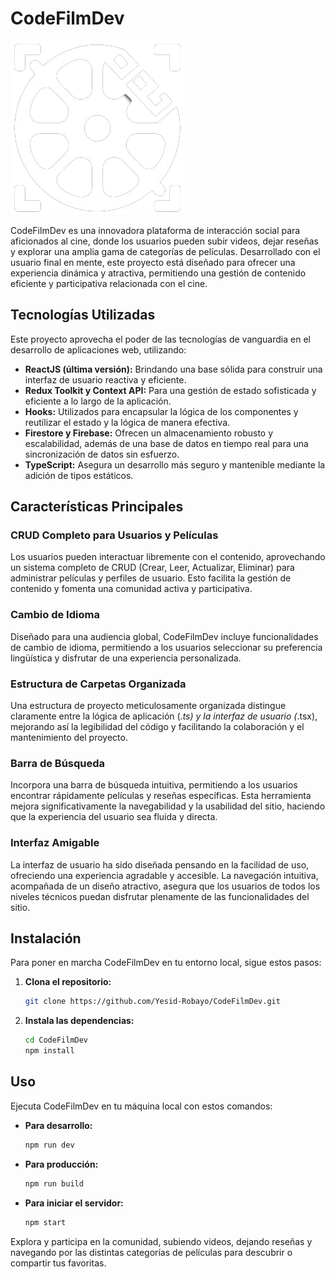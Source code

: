 
# CodeFilmDev

![Logo](src/assets/images/CodeFilmDev.png)

CodeFilmDev es una innovadora plataforma de interacción social para aficionados al cine, donde los usuarios pueden subir videos, dejar reseñas y explorar una amplia gama de categorías de películas. Desarrollado con el usuario final en mente, este proyecto está diseñado para ofrecer una experiencia dinámica y atractiva, permitiendo una gestión de contenido eficiente y participativa relacionada con el cine.

## Tecnologías Utilizadas

Este proyecto aprovecha el poder de las tecnologías de vanguardia en el desarrollo de aplicaciones web, utilizando:

- **ReactJS (última versión):** Brindando una base sólida para construir una interfaz de usuario reactiva y eficiente.
- **Redux Toolkit y Context API:** Para una gestión de estado sofisticada y eficiente a lo largo de la aplicación.
- **Hooks:** Utilizados para encapsular la lógica de los componentes y reutilizar el estado y la lógica de manera efectiva.
- **Firestore y Firebase:** Ofrecen un almacenamiento robusto y escalabilidad, además de una base de datos en tiempo real para una sincronización de datos sin esfuerzo.
- **TypeScript:** Asegura un desarrollo más seguro y mantenible mediante la adición de tipos estáticos.

## Características Principales

### CRUD Completo para Usuarios y Películas

Los usuarios pueden interactuar libremente con el contenido, aprovechando un sistema completo de CRUD (Crear, Leer, Actualizar, Eliminar) para administrar películas y perfiles de usuario. Esto facilita la gestión de contenido y fomenta una comunidad activa y participativa.

### Cambio de Idioma

Diseñado para una audiencia global, CodeFilmDev incluye funcionalidades de cambio de idioma, permitiendo a los usuarios seleccionar su preferencia lingüística y disfrutar de una experiencia personalizada.

### Estructura de Carpetas Organizada

Una estructura de proyecto meticulosamente organizada distingue claramente entre la lógica de aplicación (*.ts) y la interfaz de usuario (*.tsx), mejorando así la legibilidad del código y facilitando la colaboración y el mantenimiento del proyecto.

### Barra de Búsqueda

Incorpora una barra de búsqueda intuitiva, permitiendo a los usuarios encontrar rápidamente películas y reseñas específicas. Esta herramienta mejora significativamente la navegabilidad y la usabilidad del sitio, haciendo que la experiencia del usuario sea fluida y directa.

### Interfaz Amigable

La interfaz de usuario ha sido diseñada pensando en la facilidad de uso, ofreciendo una experiencia agradable y accesible. La navegación intuitiva, acompañada de un diseño atractivo, asegura que los usuarios de todos los niveles técnicos puedan disfrutar plenamente de las funcionalidades del sitio.

## Instalación

Para poner en marcha CodeFilmDev en tu entorno local, sigue estos pasos:

1. **Clona el repositorio:**
   ```bash
   git clone https://github.com/Yesid-Robayo/CodeFilmDev.git
   ```

2. **Instala las dependencias:**
   ```bash
   cd CodeFilmDev
   npm install
   ```

## Uso

Ejecuta CodeFilmDev en tu máquina local con estos comandos:

- **Para desarrollo:**
  ```bash
  npm run dev
  ```

- **Para producción:**
  ```bash
  npm run build
  ```

- **Para iniciar el servidor:**
  ```bash
  npm start
  ```

Explora y participa en la comunidad, subiendo videos, dejando reseñas y navegando por las distintas categorías de películas para descubrir o compartir tus favoritas.
